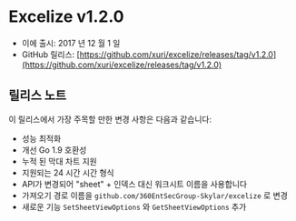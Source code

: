 # Excelize v1.2.0

* 이에 출시: 2017 년 12 월 1 일
* GitHub 릴리스: [https://github.com/xuri/excelize/releases/tag/v1.2.0](https://github.com/xuri/excelize/releases/tag/v1.2.0)

## 릴리스 노트

이 릴리스에서 가장 주목할 만한 변경 사항은 다음과 같습니다:

* 성능 최적화
* 개선 Go 1.9 호환성
* 누적 된 막대 차트 지원
* 지원되는 24 시간 시간 형식
* API가 변경되어 "sheet" + 인덱스 대신 워크시트 이름을 사용합니다
* 가져오기 경로 이름을 `github.com/360EntSecGroup-Skylar/excelize` 로 변경
* 새로운 기능 `SetSheetViewOptions` 와 `GetSheetViewOptions` 추가
